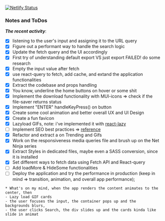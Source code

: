 [![Netlify Status](https://api.netlify.com/api/v1/badges/fe504ef3-1123-4689-9d6f-1ea045644cf0/deploy-status)](https://app.netlify.com/sites/deeds-and-troll/deploys)

### Notes and ToDos

**_The recent activity_**:

- [x] listening to the user's input and assigning it to the URL query
- [x] Figure out a performant way to handle the search logic
- [x] Update the fetch query and the UI accordingly
- [x] First try of understanding default export VS just export FAILED! do some research
- [x] Empty the input value after fetch
- [x] use react-query to fetch, add cache, and extand the application functionalities
- [x] Extract the codebase and props handling
- [x] You know, underline the home buttons on hover or some shit
- [x] Implement the download functionality with MUI-icons => check if the file-saver returns status
- [x] Implement "ENTER" handleKeyPress() on button
- [x] Create some cool animation and better overall UX and UI Design
- [x] Create a fun favicon
- [x] Lazyload GIFs, note: i've implemented it with [react-lazy](https://github.com/Aljullu/react-lazy-load-image-component)
- [ ] Implement SEO best practices => [reference](https://www.toptal.com/react/react-seo-best-practices)
- [x] Refactor and extract a <GifCard /> on Trending and Gifs
- [x] Work on the responsiveness media queries file and brush up on the Net Ninja series
- [x] Extract Styles in dedicated files, maybe even a SASS conversion, since it is installed
- [x] Set different ways to fetch data using Fetch API and React-query
- [ ] Add loadMore & HideSome functionalities
- [ ] Deploy the application and try the performance in production
      (keep in mind => transition, animation, and overall app performance);

```
* What's on my mind, when the app renders the content animates to the center, then
- Lazy load GIF cards
- the user focuses the input, the container pops up and the backgrounds blurs,
- the user clicks Search, the div slides up and the cards kinda like slide in animat
```
